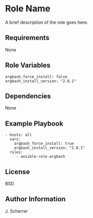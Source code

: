 Role Name
=========

A brief description of the role goes here.

Requirements
------------

None

Role Variables
--------------

```
argbash_force_install: false
argbash_install_version: "2.8.1"
```

Dependencies
------------

None

Example Playbook
----------------

    - hosts: all
      vars:
        argbash_force_install: true
        argbash_install_version: "2.8.1"
      roles:
         - ansible-role-argbash

License
-------

BSD

Author Information
------------------

J. Scherrer